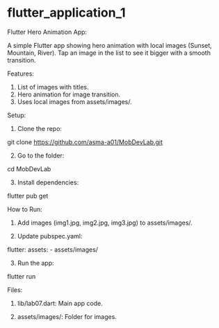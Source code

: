# flutter_application_1

Flutter Hero Animation App:

A simple Flutter app showing hero animation with local images (Sunset, Mountain, River). Tap an image in the list to see it bigger with a smooth transition.

Features:

1. List of images with titles.
2. Hero animation for image transition.
3. Uses local images from assets/images/.

Setup:

1. Clone the repo:

git clone https://github.com/asma-a01/MobDevLab.git

2. Go to the folder:

cd MobDevLab

3. Install dependencies:

flutter pub get

How to Run:
1. Add images (img1.jpg, img2.jpg, img3.jpg) to assets/images/.

2. Update pubspec.yaml:

flutter:
  assets:
    - assets/images/

3. Run the app:

flutter run

Files:

1. lib/lab07.dart: Main app code.

2. assets/images/: Folder for images.